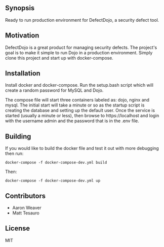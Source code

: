 ## Synopsis

Ready to run production environment for DefectDojo, a security defect tool.

## Motivation

DefectDojo is a great product for managing security defects. The project's goal is to make it simple to run Dojo in a production environment. Simply clone this project and start up with docker-compose.

## Installation

Install docker and docker-compose. Run the setup.bash script which will create a random password for MySQL and Dojo. 

The compose file will start three containers labeled as: dojo, nginx and mysql. The initial start will take a minute or so as the startup script is creating the database and setting up the default user. Once the service is started (usually a minute or less), then browse to https://localhost and login with the username admin and the password that is in the .env file.

## Building

If you would like to build the docker file and test it out with more debugging then run:

`docker-compose -f docker-compose-dev.yml build`

Then:

`docker-compose -f docker-compose-dev.yml up`

## Contributors

* Aaron Weaver
* Matt Tesauro

## License

MIT
